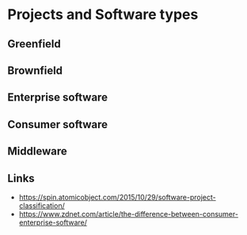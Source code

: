 # Projects and Software types

## Greenfield
## Brownfield

## Enterprise software
## Consumer software

## Middleware

## Links

- https://spin.atomicobject.com/2015/10/29/software-project-classification/
- https://www.zdnet.com/article/the-difference-between-consumer-enterprise-software/
